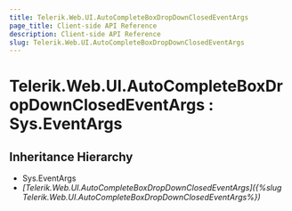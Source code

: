 ```yaml
---
title: Telerik.Web.UI.AutoCompleteBoxDropDownClosedEventArgs
page_title: Client-side API Reference
description: Client-side API Reference
slug: Telerik.Web.UI.AutoCompleteBoxDropDownClosedEventArgs
---
```


# Telerik.Web.UI.AutoCompleteBoxDropDownClosedEventArgs : Sys.EventArgs

## Inheritance Hierarchy

* Sys.EventArgs
* *[Telerik.Web.UI.AutoCompleteBoxDropDownClosedEventArgs]({%slug Telerik.Web.UI.AutoCompleteBoxDropDownClosedEventArgs%})*